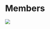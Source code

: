 # Members

<a href="https://github.com/NGcodeX/NGcodeX_Members"><img src="https://raw.githubusercontent.com/NGcodeX/NGcodeX_Members/3f184dc5ed20ce91b6c1ff40a7f29506a097637d/.github/workflows/private/svg/NGcodeXmembers.svg"></a>
